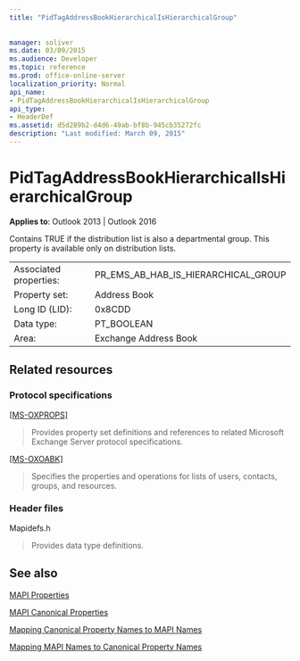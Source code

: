 ```yaml
---
title: "PidTagAddressBookHierarchicalIsHierarchicalGroup"
 
 
manager: soliver
ms.date: 03/09/2015
ms.audience: Developer
ms.topic: reference
ms.prod: office-online-server
localization_priority: Normal
api_name:
- PidTagAddressBookHierarchicalIsHierarchicalGroup
api_type:
- HeaderDef
ms.assetid: d5d289b2-d4d6-49ab-bf8b-945cb35272fc
description: "Last modified: March 09, 2015"
---
```


# PidTagAddressBookHierarchicalIsHierarchicalGroup

  
  
**Applies to**: Outlook 2013 | Outlook 2016 
  
Contains TRUE if the distribution list is also a departmental group. This property is available only on distribution lists.
  
|||
|:-----|:-----|
|Associated properties:  <br/> |PR_EMS_AB_HAB_IS_HIERARCHICAL_GROUP  <br/> |
|Property set:  <br/> |Address Book  <br/> |
|Long ID (LID):  <br/> |0x8CDD  <br/> |
|Data type:  <br/> |PT_BOOLEAN  <br/> |
|Area:  <br/> |Exchange Address Book  <br/> |
   
## Related resources

### Protocol specifications

[[MS-OXPROPS]](http://msdn.microsoft.com/library/f6ab1613-aefe-447d-a49c-18217230b148%28Office.15%29.aspx)
  
> Provides property set definitions and references to related Microsoft Exchange Server protocol specifications.
    
[[MS-OXOABK]](http://msdn.microsoft.com/en-us/library/cc433489%28v=exchg.80%29)
  
> Specifies the properties and operations for lists of users, contacts, groups, and resources.
    
### Header files

Mapidefs.h
  
> Provides data type definitions.
    
## See also



[MAPI Properties](mapi-properties.md)
  
[MAPI Canonical Properties](mapi-canonical-properties.md)
  
[Mapping Canonical Property Names to MAPI Names](mapping-canonical-property-names-to-mapi-names.md)
  
[Mapping MAPI Names to Canonical Property Names](mapping-mapi-names-to-canonical-property-names.md)

